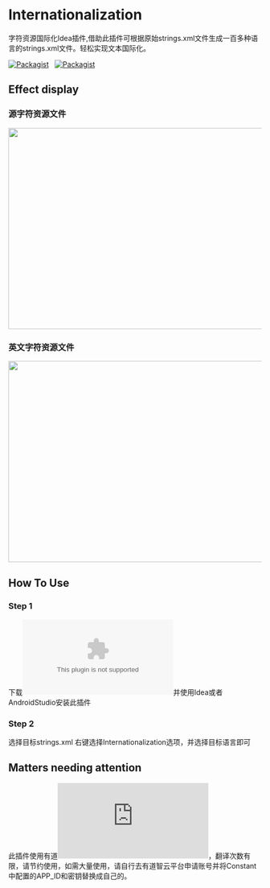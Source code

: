 # Internationalization
字符资源国际化Idea插件,借助此插件可根据原始strings.xml文件生成一百多种语言的strings.xml文件。轻松实现文本国际化。

[![Packagist](https://img.shields.io/badge/Version-1.2-green.svg)](https://github.com/old-traveler/Internationalization)&nbsp;&nbsp;
[![Packagist](https://img.shields.io/badge/Download-676kb-red.svg)](https://raw.githubusercontent.com/old-traveler/Internationalization/master/Internationalization.zip)&nbsp;&nbsp;

## Effect display

### 源字符资源文件
 <div>
  <img src="https://raw.githubusercontent.com/old-traveler/Internationalization/master/image/original.png" width = "640" height= "400">
 </div>

### 英文字符资源文件

 <div>
   <img src="https://raw.githubusercontent.com/old-traveler/Internationalization/master/image/result.png" width = "640" height= "400">
  </div>

## How To Use

### Step 1

下载![Internationalization.zip](https://raw.githubusercontent.com/old-traveler/Internationalization/master/Internationalization.zip)并使用Idea或者AndroidStudio安装此插件

### Step 2

选择目标strings.xml 右键选择Internationalization选项，并选择目标语言即可

## Matters needing attention
此插件使用有道![智云翻译api](https://ai.youdao.com/gw.s)，翻译次数有限，请节约使用，如需大量使用，请自行去有道智云平台申请账号并将Constant中配置的APP_ID和密钥替换成自己的。








